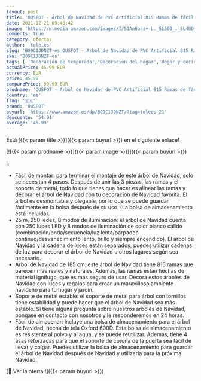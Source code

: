 ```yaml
---
layout: post
title: 'OUSFOT - Árbol de Navidad de PVC Artificial 815 Ramas de fácil Montaje Plegable Soporte de Metal Reutilizable con Bolsa de Almacenamiento Decoración de Interior para la Navidad  185cm '
date: 2021-12-21 09:46:42
image: 'https://m.media-amazon.com/images/I/51Am6aez+-L._SL500_._SL400_.jpg'
comments: true
category: ofertas
author: 'tole.es'
slug: 'B09C1JDNZT-es OUSFOT - Árbol de Navidad de PVC Artificial 815 Ramas de...'
sku: 'B09C1JDNZT-es'
tags: [ 'Decoración de temporada','Decoración del hogar','Hogar y cocina','navidad','ousfot','Árboles de navidad', ]
actualPrice: 45.99 EUR
currency: EUR
price: 45.99
comparePrice: 99.99 EUR
prodname: 'OUSFOT - Árbol de Navidad de PVC Artificial 815 Ramas de fácil Montaje Plegable Soporte de Metal Reutilizable con Bolsa de Almacenamiento Decoración de Interior para la Navidad  185cm '
country: 'es'
flag: '🇪🇸'
brand: 'OUSFOT'
buyurl: 'https://www.amazon.es/dp/B09C1JDNZT/?tag=tolees-21'
descuento: '54.01'
average: '45.99'
---
```


Está [{{< param title >}}]({{< param buyurl >}}) en el siguiente enlace!

[![{{< param prodname >}}]({{< param image >}})]({{< param buyurl >}})

ℹ️:

- Fácil de montar: para terminar el montaje de este árbol de Navidad, solo se necesitan 4 pasos. Después de unir las 3 piezas, las ramas y el soporte de metal, todo lo que tienes que hacer es alinear las ramas y decorar el árbol de Navidad con tu decoración de Navidad favorita. El árbol es desmontable y plegable, por lo que se puede guardar fácilmente en la bolsa después de su uso. (La bolsa de almacenamiento está incluida).
- 25 m, 250 ledes, 8 modos de iluminación: el árbol de Navidad cuenta con 250 luces LED y 8 modos de iluminación de color blanco cálido (combinación/onda/secuencia/luz lenta/parpadeo continuo/desvanecimiento lento, brillo y siempre encendido). El árbol de Navidad y la cadena de luces están separados, puedes utilizar cadenas de luz para decorar el árbol de Navidad u otros lugares según sea necesario.
- Árbol de Navidad de 185 cm: este árbol de Navidad tiene 815 ramas que parecen más reales y naturales. Además, las ramas están hechas de material ignífugo, que es más seguro de usar. Decora estos árboles de Navidad con luces y regalos para crear un maravilloso ambiente navideño para tu hogar y jardín.
- Soporte de metal estable: el soporte de metal para árbol con tornillos tiene estabilidad y puede hacer que el árbol de Navidad sea más estable. Si tiene alguna pregunta sobre nuestros árboles de Navidad, póngase en contacto con nosotros y le responderemos en 24 horas.
- Fácil de almacenar: incluye una bolsa de almacenamiento para el árbol de Navidad, hecha de tela Oxford 600D. Esta bolsa de almacenamiento es resistente al polvo y al agua, y se puede reutilizar. Además, tiene 4 asas reforzadas para que el soporte de corona de la puerta sea fácil de llevar y colgar. Puedes utilizar la bolsa de almacenamiento para guardar el árbol de Navidad después de Navidad y utilizarla para la próxima Navidad.

[🛒 Ver la oferta!!]({{< param buyurl >}})
